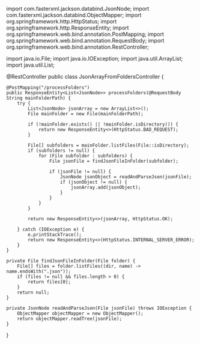 import com.fasterxml.jackson.databind.JsonNode;
import com.fasterxml.jackson.databind.ObjectMapper;
import org.springframework.http.HttpStatus;
import org.springframework.http.ResponseEntity;
import org.springframework.web.bind.annotation.PostMapping;
import org.springframework.web.bind.annotation.RequestBody;
import org.springframework.web.bind.annotation.RestController;

import java.io.File;
import java.io.IOException;
import java.util.ArrayList;
import java.util.List;

@RestController
public class JsonArrayFromFoldersController {

    @PostMapping("/processFolders")
    public ResponseEntity<List<JsonNode>> processFolders(@RequestBody String mainFolderPath) {
        try {
            List<JsonNode> jsonArray = new ArrayList<>();
            File mainFolder = new File(mainFolderPath);

            if (!mainFolder.exists() || !mainFolder.isDirectory()) {
                return new ResponseEntity<>(HttpStatus.BAD_REQUEST);
            }

            File[] subfolders = mainFolder.listFiles(File::isDirectory);
            if (subfolders != null) {
                for (File subfolder : subfolders) {
                    File jsonFile = findJsonFileInFolder(subfolder);

                    if (jsonFile != null) {
                        JsonNode jsonObject = readAndParseJson(jsonFile);
                        if (jsonObject != null) {
                            jsonArray.add(jsonObject);
                        }
                    }
                }
            }

            return new ResponseEntity<>(jsonArray, HttpStatus.OK);

        } catch (IOException e) {
            e.printStackTrace();
            return new ResponseEntity<>(HttpStatus.INTERNAL_SERVER_ERROR);
        }
    }

    private File findJsonFileInFolder(File folder) {
        File[] files = folder.listFiles((dir, name) -> name.endsWith(".json"));
        if (files != null && files.length > 0) {
            return files[0];
        }
        return null;
    }

    private JsonNode readAndParseJson(File jsonFile) throws IOException {
        ObjectMapper objectMapper = new ObjectMapper();
        return objectMapper.readTree(jsonFile);
    }
}
